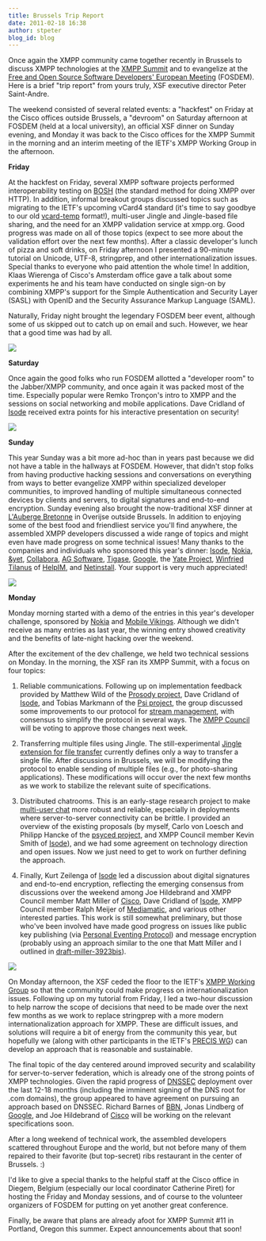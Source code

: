 ```yaml
---
title: Brussels Trip Report
date: 2011-02-18 16:38
author: stpeter
blog_id: blog
---
```


Once again the XMPP community came together recently in Brussels to discuss XMPP technologies at the [XMPP Summit](http://xmpp.org/participate/the-xmpp-summit/xmpp-summit-10/) and to evangelize at the [Free and Open Source Software Developers' European Meeting](http://fosdem.org/) (FOSDEM). Here is a brief "trip report" from yours truly, XSF executive director Peter Saint-Andre.

The weekend consisted of several related events: a "hackfest" on Friday at the Cisco offices outside Brussels, a "devroom" on Saturday afternoon at FOSDEM (held at a local university), an official XSF dinner on Sunday evening, and Monday it was back to the Cisco offices for the XMPP Summit in the morning and an interim meeting of the IETF's XMPP Working Group in the afternoon.

**Friday**

At the hackfest on Friday, several XMPP software projects performed interoperability testing on [BOSH](http://xmpp.org/extensions/xep-0124.html) (the standard method for doing XMPP over HTTP). In addition, informal breakout groups discussed topics such as migrating to the IETF's upcoming vCard4 standard (it's time to say goodbye to our old [vcard-temp](http://xmpp.org/extensions/xep-0054.html) format!), multi-user Jingle and Jingle-based file sharing, and the need for an XMPP validation service at xmpp.org. Good progress was made on all of those topics (expect to see more about the validation effort over the next few months). After a classic developer's lunch of pizza and soft drinks, on Friday afternoon I presented a 90-minute tutorial on Unicode, UTF-8, stringprep, and other internationalization issues. Special thanks to everyone who paid attention the whole time! In addition, Klaas Wierenga of Cisco's Amsterdam office gave a talk about some experiments he and his team have conducted on single sign-on by combining XMPP's support for the Simple Authentication and Security Layer (SASL) with OpenID and the Security Assurance Markup Language (SAML).

Naturally, Friday night brought the legendary FOSDEM beer event, although some of us skipped out to catch up on email and such. However, we hear that a good time was had by all.

![](/images/delirium.jpg)

**Saturday**

Once again the good folks who run FOSDEM allotted a "developer room" to the Jabber/XMPP community, and once again it was packed most of the time. Especially popular were Remko Tronçon's intro to XMPP and the sessions on social networking and mobile applications. Dave Cridland of [Isode](http://www.isode.com/) received extra points for his interactive presentation on security!

![](/images/devroom-summit10.jpg)

**Sunday**

This year Sunday was a bit more ad-hoc than in years past because we did not have a table in the hallways at FOSDEM. However, that didn't stop folks from having productive hacking sessions and conversations on everything from ways to better evangelize XMPP within specialized developer communities, to improved handling of multiple simultaneous connected devices by clients and servers, to digital signatures and end-to-end encryption. Sunday evening also brought the now-traditional XSF dinner at [L'Auberge Bretonne](http://www.aubergebretonne.be/) in Overijse outside Brussels. In addition to enjoying some of the best food and friendliest service you'll find anywhere, the assembled XMPP developers discussed a wide range of topics and might even have made progress on some technical issues! Many thanks to the companies and individuals who sponsored this year's dinner: [Isode](http://isode.com/), [Nokia](http://nokia.com/), [&yet](http://andyet.net/), [Collabora](http://collabora.co.uk/), [AG Software](http://www.ag-software.de/), [Tigase](http://www.tigase.org/),   [Google](http://www.google.com/), the [Yate Project](http://yate.null.ro/), [Winfried Tilanus](http://www.tilanus.com/) of [HelpIM](http://helpim.org/), and [Netinstall](http://www.netinstall.cz/). Your support is very much appreciated!

![](/images/dinner-summit10.jpg)

**Monday**

Monday morning started with a demo of the entries in this year's developer challenge, sponsored by [Nokia](http://www.nokia.com/) and [Mobile Vikings](http://www.mobilevikings.com/). Although we didn't receive as many entries as last year, the winning entry showed creativity and the benefits of late-night hacking over the weekend.

After the excitement of the dev challenge, we held two technical sessions on Monday. In the morning, the XSF ran its XMPP Summit, with a focus on four topics:

1.  Reliable communications. Following up on implementation feedback provided by Matthew Wild of the [Prosody project](http://prosody.im/), Dave Cridland of [Isode](http://www.isode.com/), and Tobias Markmann of the [Psi project](http://psi-im.org/), the group discussed some improvements to our protocol for [stream management](http://xmpp.org/extensions/xep-0198.html), with consensus to simplify the protocol in several ways. The [XMPP Council](http://xmpp.org/about-xmpp/xsf/the-xsf-council/) will be voting to approve those changes next week.

2.  Transferring multiple files using Jingle. The still-experimental [Jingle extension for file transfer](http://xmpp.org/extensions/xep-0234.html) currently defines only a way to transfer a single file. After discussions in Brussels, we will be modifying the protocol to enable sending of multiple files (e.g., for photo-sharing applications). These modifications will occur over the next few months as we work to stabilize the relevant suite of specifications.

3.  Distributed chatrooms. This is an early-stage research project to make [multi-user chat](http://xmpp.org/extensions/xep-0045.html) more robust and reliable, especially in deployments where server-to-server connectivity can be brittle. I provided an overview of the existing proposals (by myself, Carlo von Loesch and Philipp
Hancke of the [psyced project](Carlo%20von%20Loesch,%20Philipp%20Hancke), and XMPP Council member Kevin Smith of [Isode](http://www.isode.com/)), and we had some agreement on technology direction and open issues. Now we just need to get to work on further defining the approach.

4.  Finally, Kurt Zeilenga of [Isode](http://www.isode.com/) led a discussion about digital signatures and end-to-end encryption, reflecting the emerging consensus from discussions over the weekend among Joe Hildebrand and XMPP Council member Matt Miller of [Cisco](http://www.cisco.com/), Dave Cridland of [Isode](http://www.isode.com/), XMPP Council member Ralph Meijer of [Mediamatic](http://www.mediamatic.nl/?lang=en), and various other interested parties. This work is still somewhat preliminary, but those who've been involved have made good progress on issues like public key publishing (via [Personal Eventing Protocol](http://xmpp.org/extensions/xep-0163.html)) and message encryption (probably using an approach similar to the one that Matt Miller and I outlined in [draft-miller-3923bis](http://tools.ietf.org/html/draft-miller-3923bis-02)).

![](/images/xmppwg-summit10.jpg)

On Monday afternoon, the XSF ceded the floor to the IETF's [XMPP Working Group](http://tools.ietf.org/wg/xmpp/) so that the community could make progress on internationalization issues. Following up on my tutorial from Friday, I led a two-hour discussion to help narrow the scope of decisions that need to be made over the next few months as we work to replace stringprep with a more modern internationalization approach for XMPP. These are difficult issues, and solutions will require a bit of energy from the community this year, but hopefully we (along with other participants in the IETF's [PRECIS WG](http://tools.ietf.org/wg/precis/)) can develop an approach that is reasonable and sustainable.

The final topic of the day centered around improved security and scalability for server-to-server federation, which is already one of the strong points of XMPP technologies. Given the rapid progress of [DNSSEC](http://www.dnssec.net/) deployment over the last 12-18 months (including the imminent signing of the DNS root for .com domains), the group appeared to have agreement on pursuing an approach based on DNSSEC. Richard Barnes of [BBN](http://www.bbn.com/), Jonas Lindberg of [Google](http://www.google.com/), and Joe Hildebrand of [Cisco](http://www.cisco.com/) will be working on the relevant specifications soon.

After a long weekend of technical work, the assembled developers scattered throughout Europe and the world, but not before many of them repaired to their favorite (but top-secret) ribs restaurant in the center of Brussels. :)

I'd like to give a special thanks to the helpful staff at the Cisco office in Diegem, Belgium (especially our local coordinator Catherine Piret) for hosting the Friday and Monday sessions, and of course to the volunteer organizers of FOSDEM for putting on yet another great conference.

Finally, be aware that plans are already afoot for XMPP Summit \#11 in Portland, Oregon this summer. Expect announcements about that soon!
